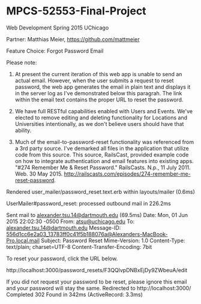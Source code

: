 # MPCS-52553-Final-Project

Web Development 
Spring 2015
UChicago

Partner: Matthias Meier, https://github.com/mattmeier

Feature Choice: Forgot Password Email 

Please note: 
1) At present the current iteration of this web app is unable to send an actual email. However, when the user submits a request to reset password, the web app generates the email in plain text and displays it in the server log as I've demonstrated below this paragrah. The link within the email text contains the proper URL to reset the password. 

2) We have full RESTful capabilities enabled with Users and Events. We've elected to remove editing and deleting functionality for Locations and Universities intentionally, as we don't believe users should have that ability. 

3) Much of the email-to-password-reset functionality was referenced from a 3rd party source. I've demarked all files in the application that utilize code from this source. This source, RailsCast, provided example code on how to integrate authentication and email features into existing apps. "#274 Remember Me & Reset Password." RailsCasts. N.p., 11 July 2011. Web. 30 May 2015. <http://railscasts.com/episodes/274-remember-me-reset-password>.

Rendered user_mailer/password_reset.text.erb within layouts/mailer (0.6ms)

UserMailer#password_reset: processed outbound mail in 226.2ms

Sent mail to alexander.tsu.14@dartmouth.edu (69.5ms)
Date: Mon, 01 Jun 2015 22:02:30 -0500
From: atsu@uchicago.edu
To: alexander.tsu.14@dartmouth.edu
Message-ID: <556d1cc6e2a03_13783ff0c41f5b188076a@Alexanders-MacBook-Pro.local.mail>
Subject: Password Reset
Mime-Version: 1.0
Content-Type: text/plain;
 charset=UTF-8
Content-Transfer-Encoding: 7bit

To reset your password, click the URL below.

http://localhost:3000/password_resets/F3QQlvpDNBxEjDy9ZWbeuA/edit

If you did not request your password to be reset, please ignore this email and your password will stay the same.
Redirected to http://localhost:3000/
Completed 302 Found in 342ms (ActiveRecord: 3.3ms)
